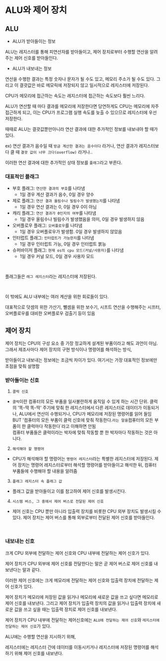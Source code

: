 # ALU와 제어 장치

## ALU

- ALU가 받아들이는 정보

ALU는 레지스터를 통해 피연산자를 받아들이고, 제어 장치로부터 수행할 연산을 알려주는 제어 신호를 받아들인다.

- ALU가 내보내는 정보

연산을 수행한 결과는 특정 숫자나 문자가 될 수도 있고, 메모리 주소가 될 수도 있다. 그리고 이 결괏값은 바로 메모릭에 저장되지 않고 일시적으로 레지스터에 저장된다.

CPU가 메모리에 접근하는 속도는 레지스터에 접근하는 속도보다 훨씬 느리다.

ALU가 연산할 때 마다 결과를 메모리에 저장한다면 당연하게도 CPU는 메모리에 자주 접근하게 되고, 이는 CPU가 프로그램 실행 속도를 늦출 수 있으므로 레지스터에 우선 저장한다.

때때로 ALU는 결괏값뿐만아니라 연산 결과에 대한 추가적인 정보를 내보내야 할 때가 있다.

ex) 연산 결과가 음수일 때 `방금 계산한 결과는 음수이다` 라거나, 연산 결과가 레지스터보다 클 때 `결괏 값이 너무 크다(overflow)` 라거나..

이러한 연산 결과에 대한 추가적인 상태 정보를 `플래그`라고 부른다.

### 대표적인 플래그

- 부호 플래그: `연산한 결과의 부호`를 나타냄
  - 1일 경우 계산 결과가 음수, 0일 경우 양수
- 제로 플래그: `연산 결과 올림수나 빌림수가 발생했는지`를 나타냄
  - 1일 경우 연산 결과는 0, 0일 경우 0이 아님
- 캐리 플래그: `연산 결과가 0인지의 여부`를 나타냄
  - 1일 경우 올림수나 빌림수가 발생했음을 의미, 0일 경우 발생하지 않음
- 오버플로우 플래그: `오버플로우`를 나타냄
  - 1일 경우 오버플로우가 발생함. 0일 경우 발생하지 않았음
- 인터럽트 플래그: `인터럽트가 가능한지`를 나타냄
  - 1일 경우 인터럽트 가능, 0일 경우 인터럽트 붉능
- 슈퍼바이저 플래그: `현재 os의 cpu 모드(커널/사용자)`를 나타냄
  - 1일 경우 커널 모드, 0일 경우 사용자 모드

<br>

플래그들은 `래그 레지스터`라는 레지스터에 저장된다.

<br>

이 밖에도 ALU 내부에는 여러 계산을 위한 회로들이 있다.

대표적으로 덧셈의 위한 가산기, 뺄셈을 위한 보수기, 시프트 연산을 수행해주는 시프터, 오버플로우를 대비한 오버플로우 검출기 등이 있음

## 제어 장치

제어 장치는 CPU의 구성 요소 중 가장 정교하게 설계된 부품이라고 해도 과언이 아님. 그래서 제조사마다 제어 장치의 구현 방식이나 명령어를 해석하는 방식,

받아들이고 내보내는 정보에는 조금씩 차이가 있다. 여기서는 가장 대표적인 정보에만 초점을 맞춰 설명함

### 받아들이는 신호

1. `클럭 신호`

- `클럭`이란 컴퓨터의 모든 부품을 일사불란하게 움직일 수 있게 하는 시간 단위. 클럭의 '똑-딱 똑-딱' 주기에 맞춰 한 레지스터에서 다른 레지스터로 데이터가 이동되거나, ALU에서 연산이 수행되거나, CPU가 메모리에 저장된 명령어를 읽어 들임<br>
  BUT '컴퓨터의 모든 부품이 클럭 신호에 맞춰 작동한다.`라는 말을`컴퓨터의 모든 부품이 한 클럭마다 작동한다`라고 이해하면 안됨<br>
  컴퓨터 부품들은 클럭이라는 박자에 맞춰 작동할 뿐 한 박자마다 작동하는 것은 아니다.

2. `해석해야 할 명령어`

- CPU가 해석해야 할 명령어는 `명령어 레지스터`라는 특별한 레지스터에 저장된다. 제어 장치는 명령어 레지스터로부터 해석할 명령어를 받아들이고 해석한 뒤, 컴퓨터 부품들에 수행해야 할 내용을 알려줌

3. `플래그 레지스터 속 플래그 값`

- 플래그 값을 받아들이고 이를 참고하여 제어 신호를 발생시킨다.

4. `시스템 버스, 그 중에서 제어 버스로 전달된 제어 신호`

- 제어 신호는 CPU 뿐만 아니라 입출력 장치를 비롯한 CPU 외부 장치도 발생시킬 수 있다. 제어 장치는 제어 버스를 통해 외부로부터 전달된 제어 신호를 받아들인다.

<br>

### 내보내는 신호

크게 CPU 외부에 전달하는 제어 신호와 CPU 내부에 전달하는 제어 신호가 있다.

제어 장치가 CPU 외부에 제어 신호를 전달한다는 말은 곧 제어 버스로 제어 신호를 내보낸다는 말과 같다.

이러한 제어 신호에는 크게 메모리에 전달하는 제어 신호와 입출력 장치에 전달하는 제어 신호가 있다.

제어 장치가 메모리에 저장된 값을 읽거나 메모리에 새로운 값을 쓰고 싶다면 메모리로 제어 신호를 내보낸다. 그리고 제어 장치가 입출력 장치의 값을 읽거나 입출력 장치에 새로운 값을 쓰고 싶을 때는 입출력 장치로 제어 신호를 내보낸다.

제어 장치가 CPU 내부에 전달하는 제어신호에는 `ALU에 전달하는 제어 신호`와 `레지스터에 전달하는 제어 신호`가 있다.

ALU에는 수행할 연산을 지시하기 위해,

레지스터에는 레지스터 간에 데이터를 이동시키거나 레지스터에 저장된 명령어를 해석하기 위해 제어 신호를 내보낸다.